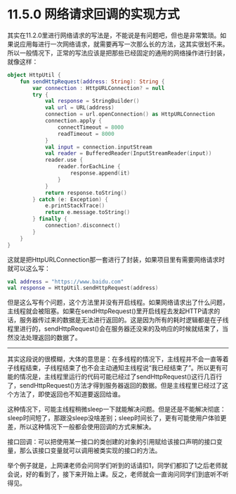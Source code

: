 # 11.5.0 网络请求回调的实现方式

其实在11.2.0里进行网络请求的写法是，不能说是有问题吧，但也是非常繁琐。如果说应用每进行一次网络请求，就需要再写一次那么长的方法，这其实很划不来。所以一般情况下，正常的写法应该是把那些已经固定的通用的网络操作进行封装，就像这样：

```kotlin
object HttpUtil {
    fun sendHttpRequest(address: String): String {
        var connection : HttpURLConnection? = null
        try {
            val response = StringBuilder()
            val url = URL(address)
            connection = url.openConnection() as HttpURLConnection
            connection.apply {
                connectTimeout = 8000
                readTimeout = 8000
            }
            val input = connection.inputStream
            val reader = BufferedReader(InputStreamReader(input))
            reader.use {
                reader.forEachLine {
                    response.append(it)
                }
            }
            return response.toString()
        } catch (e: Exception) {
            e.printStackTrace()
            return e.message.toString()
        } finally {
            connection?.disconnect()
        }
    }
}
```

这就是把HttpURLConnection那一套进行了封装，如果项目里有需要网络请求时就可以这么写：

```kotlin
val address = "https://www.baidu.com"
val response = HttpUtil.sendHttpRequest(address)
```

但是这么写有个问题，这个方法里并没有开启线程。如果网络请求出了什么问题，主线程就会被阻塞。如果在sendHttpRequest()里开启线程去发起HTTP请求的话，服务器传过来的数据是无法进行返回的。这是因为所有的耗时逻辑都是在子线程里进行的，sendHttpRequest()会在服务器还没来的及响应的时候就结束了，当然没法处理返回的数据了。

---

其实这段说的很模糊，大体的意思是：在多线程的情况下，主线程并不会一直等着子线程结束，子线程结束了也不会主动通知主线程说“我已经结束了”。所以更有可能的情况是，主线程里运行的代码可能已经过了sendHttpRequest()这行几百行了，sendHttpRequest()方法才得到服务器返回的数据。但是主线程里已经过了这个方法了，即使返回也不知道要返回给谁。

这种情况下，可能主线程稍微sleep一下就能解决问题。但是还是不能解决彻底：sleep时间短了，那跟没sleep没啥差别；sleep时间长了，更有可能使用户体验更差，所以这种情况下一般都会使用回调的方式来解决。

接口回调：可以把使用某一接口的类创建的对象的引用赋给该接口声明的接口变量，那么该接口变量就可以调用被类实现的接口的方法。

举个例子就是，上网课老师会问同学们听到的话请扣1，同学们都扣了1之后老师就会说，好的看到了，接下来开始上课。反之，老师就会一直询问同学们到底听不听得见。
